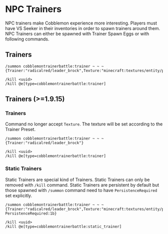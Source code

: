 # NPC Trainers

NPC trainers make Cobblemon experience more interesting. Players must have VS Seeker in their inventories in order to spawn trainers around them. NPC Trainers can either be spawned with Trainer Spawn Eggs or with following commands.

## Trainers

```
/summon cobblemontrainerbattle:trainer ~ ~ ~ {Trainer:"radicalred/leader_brock",Texture:"minecraft:textures/entity/player/slim/steve.png"}
```
```
/kill <uuid>
/kill @e[type=cobblemontrainerbattle:trainer]
```

## Trainers (>=1.9.15)

### Trainers

Command no longer accept `Texture`. The texture will be set according to the Trainer Preset.

```
/summon cobblemontrainerbattle:trainer ~ ~ ~ {Trainer:"radicalred/leader_brock"}
```
```
/kill <uuid>
/kill @e[type=cobblemontrainerbattle:trainer]
```

### Static Trainers

Static Trainers are special kind of Trainers. Static Trainers can only be removed with `/kill` command. Static Trainers are persistent by default but those spawned with `/summon` command need to have `PersistenceRequired` set explicitly.

```
/summon cobblemontrainerbattle:trainer ~ ~ ~ {Trainer:"radicalred/leader_brock",Texture:"minecraft:textures/entity/player/slim/steve.png", PersistenceRequired:1b}
```
```
/kill <uuid>
/kill @e[type=cobblemontrainerbattle:static_trainer]
```